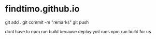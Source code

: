 # findtimo.github.io
git add .
git commit -m "remarks"
git push

dont have to npm run build because deploy.yml runs npm run build for us